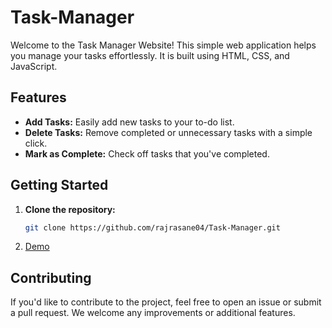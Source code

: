 # Task-Manager
Welcome to the Task Manager Website! This simple web application helps you manage your tasks effortlessly.
It is built using HTML, CSS, and JavaScript.

## Features

- **Add Tasks:** Easily add new tasks to your to-do list.
- **Delete Tasks:** Remove completed or unnecessary tasks with a simple click.
- **Mark as Complete:** Check off tasks that you've completed.

 ## Getting Started

1. **Clone the repository:**
   ```bash
   git clone https://github.com/rajrasane04/Task-Manager.git

2. [Demo](https://rajrasane04.github.io/Task-Manager/)
   
  ## Contributing
If you'd like to contribute to the project, feel free to open an issue or submit a pull request. We welcome any improvements or additional features.
